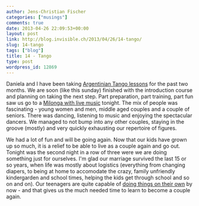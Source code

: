 ```yaml
---
author: Jens-Christian Fischer
categories: ["musings"]
comments: true
date: 2013-04-26 22:09:53+00:00
layout: post
link: http://blog.invisible.ch/2013/04/26/14-tango/
slug: 14-tango
tags: ["blog"]
title: 14 - Tango
type: post
wordpress_id: 12869
---
```


Daniela and I have been taking [Argentinian Tango lessons](http://www.elsocial.ch/) for the past two months. We are soon (like this sunday) finished with the introduction course and planning on taking the next step. Part preparation, part training, part fun saw us go to a [Milonga with live music](http://www.elsocial.ch/Pages/Tango_tanzabende.html) tonight. The mix of people was fascinating - young women and men, middle aged couples and a couple of seniors. There was dancing, listening to music and enjoying the spectacular dancers. We managed to not bump into any other couples, staying in the groove (mostly) and very quickly exhausting our repertoire of figures.

We had a lot of fun and will be going again. Now that our kids have grown up so much, it is a relief to be able to live as a couple again and go out. Tonight was the second night in a row of three were we are doing something just for ourselves. I'm glad our marriage survived the last 15 or so years, when life was mostly about logistics (everything from changing diapers, to being at home to accomodate the crazy, family unfriendly kindergarden and school times, helping the kids get through school and so on and on). Our teenagers are quite capable of [doing things on their own](http://blog.invisible.ch/2013/03/09/60-life-game-video/) by now - and that gives us the much needed time to learn to become a couple again.
